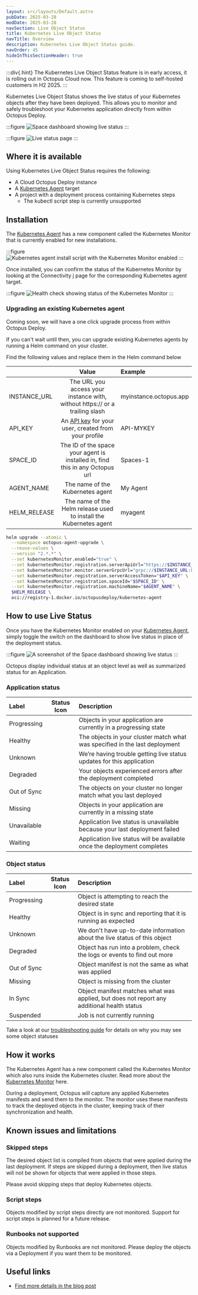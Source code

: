 ```yaml
---
layout: src/layouts/Default.astro
pubDate: 2025-03-28
modDate: 2025-03-28
navSection: Live Object Status
title: Kubernetes Live Object Status
navTitle: Overview
description: Kubernetes Live Object Status guide.
navOrder: 45
hideInThisSectionHeader: true
---
```


:::div{.hint}
The Kubernetes Live Object Status feature is in early access, it is rolling out in Octopus Cloud now. This feature is coming to self-hosted customers in H2 2025.
:::

Kubernetes Live Object Status shows the live status of your Kubernetes objects after they have been deployed. This allows you to monitor and safely troubleshoot your Kubernetes application directly from within Octopus Deploy.

:::figure
![Space dashboard showing live status](/docs/kubernetes/live-object-status/space-dashboard-live-status.png)
:::

:::figure
![Live status page](/docs/kubernetes/live-object-status/live-status-page.png)
:::

## Where it is available

Using Kubernetes Live Object Status requires the following:

- A Cloud Octopus Deploy instance
- A [Kubernetes Agent](/docs/kubernetes/targets/kubernetes-agent) target
- A project with a deployment process containing Kubernetes steps
  - The kubectl script step is currently unsupported

## Installation

The [Kubernetes Agent](/docs/kubernetes/targets/kubernetes-agent) has a new component called the Kubernetes Monitor that is currently enabled for new installations. 

:::figure
![Kubernetes agent install script with the Kubernetes Monitor enabled](/docs/kubernetes/live-object-status/agent-install-script.png)
:::

Once installed, you can confirm the status of the Kubernetes Monitor by looking at the Connectivity j page for the corresponding Kubernetes agent target.

:::figure
![Health check showing status of the Kubernetes Monitor](/docs/kubernetes/live-object-status/kubernetes-agent-health-check.png)
:::

### Upgrading an existing Kubernetes agent

Coming soon, we will have a one click upgrade process from within Octopus Deploy.

If you can't wait until then, you can upgrade existing Kubernetes agents by running a Helm command on your cluster.

Find the following values and replace them in the Helm command below

|              |                                                 Value                                                  | Example                |
| :----------- | :----------------------------------------------------------------------------------------------------: | :--------------------- |
| INSTANCE_URL |              The URL you access your instance with, without https:// or a trailing slash               | myinstance.octopus.app |
| API_KEY      | An [API key](/docs/octopus-rest-api/how-to-create-an-api-key) for your user, created from your profile | API-MYKEY              |
| SPACE_ID     |              The ID of the space your agent is installed in, find this in any Octopus url              | Spaces-1               |
| AGENT_NAME   |                                    The name of the Kubernetes agent                                    | My Agent               |
| HELM_RELEASE |                   The name of the Helm release used to install the Kubernetes agent                    | myagent                |

```bash
helm upgrade --atomic \
  --namespace octopus-agent-upgrade \
  --reuse-values \
  --version "2.*.*" \
  --set kubernetesMonitor.enabled="true" \
  --set kubernetesMonitor.registration.serverApiUrl="https://$INSTANCE_URL/" \
  --set kubernetesMonitor.monitor.serverGrpcUrl="grpc://$INSTANCE_URL:8443" \
  --set kubernetesMonitor.registration.serverAccessToken="$API_KEY" \
  --set kubernetesMonitor.registration.spaceId="$SPACE_ID" \
  --set kubernetesMonitor.registration.machineName="$AGENT_NAME" \
  $HELM_RELEASE \
  oci://registry-1.docker.io/octopusdeploy/kubernetes-agent
```

## How to use Live Status

Once you have the Kubernetes Monitor enabled on your [Kubernetes Agent](/docs/kubernetes/targets/kubernetes-agent), simply toggle the switch on the dashboard to show live status in place of the deployment status.

:::figure
![A screenshot of the Space dashboard showing live status](/docs/kubernetes/live-object-status/space-dashboard-live-status.png)
:::

Octopus display individual status at an object level as well as summarized status for an Application.

### Application status

| Label       |                  Status Icon                   | Description                                                                 |
| :---------- | :--------------------------------------------: | :-------------------------------------------------------------------------- |
| Progressing |    <i class="fa-solid fa-circle-notch"></i>    | Objects in your application are currently in a progressing state            |
| Healthy     |       <i class="fa-solid fa-heart"></i>        | The objects in your cluster match what was specified in the last deployment |
| Unknown     |      <i class="fa-solid fa-question"></i>      | We’re having trouble getting live status updates for this application       |
| Degraded    |    <i class="fa-solid fa-heart-crack"></i>     | Your objects experienced errors after the deployment completed              |
| Out of Sync |      <i class="fa-solid fa-arrow-up"></i>      | The objects on your cluster no longer match what you last deployed          |
| Missing     |       <i class="fa-solid fa-ghost"></i>        | Objects in your application are currently in a missing state                |
| Unavailable | <i class="fa-solid fa-circle-exclamation"></i> | Application live status is unavailable because your last deployment failed  |
| Waiting     |     <i class="fa-solid fa-hourglass"></i>      | Application live status will be available once the deployment completes     |

### Object status

| Label       |               Status Icon                | Description                                                                                |
| :---------- | :--------------------------------------: | :----------------------------------------------------------------------------------------- |
| Progressing | <i class="fa-solid fa-circle-notch"></i> | Object is attempting to reach the desired state                                            |
| Healthy     |    <i class="fa-solid fa-heart"></i>     | Object is in sync and reporting that it is running as expected                             |
| Unknown     |   <i class="fa-solid fa-question"></i>   | We don't have up-to-date information about the live status of this object                  |
| Degraded    | <i class="fa-solid fa-heart-crack"></i>  | Object has run into a problem, check the logs or events to find out more                   |
| Out of Sync |   <i class="fa-solid fa-arrow-up"></i>   | Object manifest is not the same as what was applied                                        |
| Missing     |    <i class="fa-solid fa-ghost"></i>     | Object is missing from the cluster                                                         |
| In Sync     |    <i class="fa-solid fa-check"></i>     | Object manifest matches what was applied, but does not report any additional health status |
| Suspended   |    <i class="fa-solid fa-pause"></i>     | Job is not currently running                                                               |

Take a look at our [troubleshooting guide](./troubleshooting/index.md) for details on why you may see some object statuses

## How it works

The Kubernetes Agent has a new component called the Kubernetes Monitor which also runs inside the Kubernetes cluster. Read more about the [Kubernetes Monitor](/docs/kubernetes/targets/kubernetes-agent/kubernetes-monitor) here.

During a deployment, Octopus will capture any applied Kubernetes manifests and send them to the monitor. The monitor uses these manifests to track the deployed objects in the cluster, keeping track of their synchronization and health.

## Known issues and limitations

### Skipped steps

The desired object list is compiled from objects that were applied during the last deployment. If steps are skipped during a deployment, then live status will not be shown for objects that were applied in those steps.

Please avoid skipping steps that deploy Kubernetes objects.

### Script steps

Objects modified by script steps directly are not monitored. Support for script steps is planned for a future release. 

### Runbooks not supported

Objects modified by Runbooks are not monitored. Please deploy the objects via a Deployment if you want them to be monitored.

## Useful links

* [Find more details in the blog post](https://octopus.com/blog/kubernetes-live-object-status)
